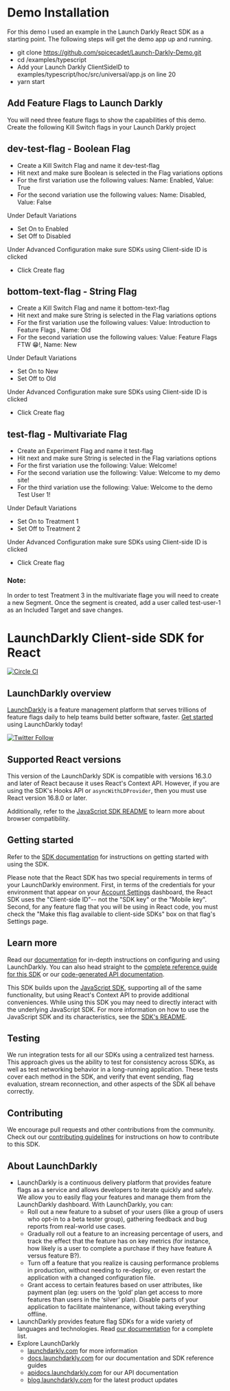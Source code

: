 # Demo Installation
For this demo I used an example in the Launch Darkly React SDK as a starting point. The following steps will get the demo app up and running.

- git clone https://github.com/spicecadet/Launch-Darkly-Demo.git
- cd /examples/typescript
- Add your Launch Darkly ClientSideID to examples/typescript/hoc/src/universal/app.js on line 20
- yarn start

## Add Feature Flags to Launch Darkly
You will need three feature flags to show the capabilities of this demo. Create the following Kill Switch flags in your Launch Darkly project

## dev-test-flag - Boolean Flag
- Create a Kill Switch Flag and name it dev-test-flag
- Hit next and make sure Boolean is selected in the Flag variations options
- For the first variation use the following values: Name: Enabled, Value: True
- For the second variation use the following values: Name: Disabled, Value: False

Under Default Variations
- Set On to Enabled
- Set Off to Disabled

Under Advanced Configuration  make sure SDKs using Client-side ID is clicked
- Click Create flag

## bottom-text-flag - String Flag
- Create a Kill Switch Flag and name it bottom-text-flag
- Hit next and make sure String is selected in the Flag variations options
- For the first variation use the following values: Value: Introduction to Feature Flags , Name: Old
- For the second variation use the following values: Value: Feature Flags FTW 😁!, Name: New

Under Default Variations
- Set On to New
- Set Off to Old

Under Advanced Configuration  make sure SDKs using Client-side ID is clicked
- Click Create flag

## test-flag - Multivariate Flag
- Create an Experiment Flag and name it test-flag
- Hit next and make sure String is selected in the Flag variations options
- For the first variation use the following: Value: Welcome!
- For the second variation use the following: Value: Welcome to my demo site!
- For the third variation use the following: Value: Welcome to the demo Test User 1!

Under Default Variations
- Set On to Treatment 1
- Set Off to Treatment 2

Under Advanced Configuration  make sure SDKs using Client-side ID is clicked
- Click Create flag

### Note: 
In order to test Treatment 3 in the multivariate flage you will need to create a new Segment. Once the segment is created, add a user called test-user-1 as an Included Target and save changes.


# LaunchDarkly Client-side SDK for React

[![Circle CI](https://circleci.com/gh/launchdarkly/react-client-sdk/tree/main.svg?style=svg)](https://circleci.com/gh/launchdarkly/react-client-sdk/tree/main)

## LaunchDarkly overview

[LaunchDarkly](https://www.launchdarkly.com) is a feature management platform that serves trillions of feature flags daily to help teams build better software, faster. [Get started](https://docs.launchdarkly.com/home/getting-started) using LaunchDarkly today!

[![Twitter Follow](https://img.shields.io/twitter/follow/launchdarkly.svg?style=social&label=Follow&maxAge=2592000)](https://twitter.com/intent/follow?screen_name=launchdarkly)

## Supported React versions

This version of the LaunchDarkly SDK is compatible with versions 16.3.0 and later of React because it uses React's Context API. However, if you are using the SDK's Hooks API or `asyncWithLDProvider`, then you must use React version 16.8.0 or later.

Additionally, refer to the [JavaScript SDK README](https://github.com/launchdarkly/js-client-sdk#browser-compatibility) to learn more about browser compatibility.

## Getting started

Refer to the [SDK documentation](https://docs.launchdarkly.com/sdk/client-side/react/react-web#getting-started) for instructions on getting started with using the SDK.

Please note that the React SDK has two special requirements in terms of your LaunchDarkly environment. First, in terms of the credentials for your environment that appear on your [Account Settings](https://app.launchdarkly.com/settings/projects) dashboard, the React SDK uses the "Client-side ID"-- not the "SDK key" or the "Mobile key". Second, for any feature flag that you will be using in React code, you must check the "Make this flag available to client-side SDKs" box on that flag's Settings page.

## Learn more

Read our [documentation](https://docs.launchdarkly.com) for in-depth instructions on configuring and using LaunchDarkly. You can also head straight to the [complete reference guide for this SDK](https://docs.launchdarkly.com/docs/react-sdk-reference) or our [code-generated API documentation](https://launchdarkly.github.io/react-client-sdk/).

This SDK builds upon the [JavaScript SDK](https://github.com/launchdarkly/js-client-sdk), supporting all of the same functionality, but using React's Context API to provide additional conveniences. While using this SDK you may need to directly interact with the underlying JavaScript SDK. For more information on how to use the JavaScript SDK and its characteristics, see the [SDK's README](https://github.com/launchdarkly/js-client-sdk/blob/main/README.md).

## Testing

We run integration tests for all our SDKs using a centralized test harness. This approach gives us the ability to test for consistency across SDKs, as well as test networking behavior in a long-running application. These tests cover each method in the SDK, and verify that event sending, flag evaluation, stream reconnection, and other aspects of the SDK all behave correctly.

## Contributing

We encourage pull requests and other contributions from the community. Check out our [contributing guidelines](CONTRIBUTING.md) for instructions on how to contribute to this SDK.

## About LaunchDarkly

* LaunchDarkly is a continuous delivery platform that provides feature flags as a service and allows developers to iterate quickly and safely. We allow you to easily flag your features and manage them from the LaunchDarkly dashboard.  With LaunchDarkly, you can:
    * Roll out a new feature to a subset of your users (like a group of users who opt-in to a beta tester group), gathering feedback and bug reports from real-world use cases.
    * Gradually roll out a feature to an increasing percentage of users, and track the effect that the feature has on key metrics (for instance, how likely is a user to complete a purchase if they have feature A versus feature B?).
    * Turn off a feature that you realize is causing performance problems in production, without needing to re-deploy, or even restart the application with a changed configuration file.
    * Grant access to certain features based on user attributes, like payment plan (eg: users on the ‘gold’ plan get access to more features than users in the ‘silver’ plan). Disable parts of your application to facilitate maintenance, without taking everything offline.
* LaunchDarkly provides feature flag SDKs for a wide variety of languages and technologies. Read [our documentation](https://docs.launchdarkly.com/sdk) for a complete list.
* Explore LaunchDarkly
    * [launchdarkly.com](https://www.launchdarkly.com/ "LaunchDarkly Main Website") for more information
    * [docs.launchdarkly.com](https://docs.launchdarkly.com/  "LaunchDarkly Documentation") for our documentation and SDK reference guides
    * [apidocs.launchdarkly.com](https://apidocs.launchdarkly.com/  "LaunchDarkly API Documentation") for our API documentation
    * [blog.launchdarkly.com](https://blog.launchdarkly.com/  "LaunchDarkly Blog Documentation") for the latest product updates
